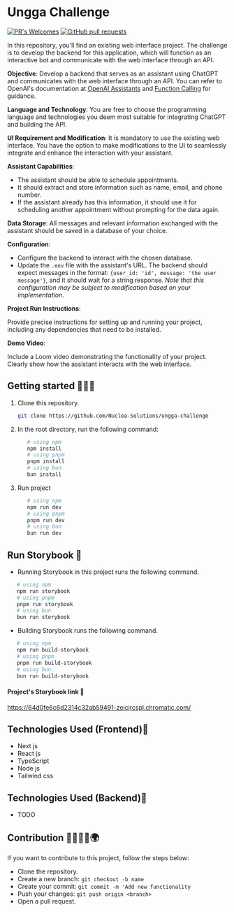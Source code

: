 # Ungga Challenge

[![PR's Welcomes](https://img.shields.io/badge/PRs-welcome-brightgreen.svg?style=flat)]()
[![GitHub pull requests](https://img.shields.io/github/issues-pr/cdnjs/cdnjs.svg?style=flat)]()

In this repository, you'll find an existing web interface project. The challenge is to develop the backend for this application, which will function as an interactive bot and communicate with the web interface through an API.


**Objective**: Develop a backend that serves as an assistant using ChatGPT and communicates with the web interface through an API. You can refer to OpenAI's documentation at [OpenAI Assistants](https://platform.openai.com/docs/assistants/overview) and [Function Calling](https://platform.openai.com/docs/guides/function-calling) for guidance.

**Language and Technology**: You are free to choose the programming language and technologies you deem most suitable for integrating ChatGPT and building the API.

**UI Requirement and Modification**: It is mandatory to use the existing web interface. You have the option to make modifications to the UI to seamlessly integrate and enhance the interaction with your assistant.

**Assistant Capabilities**:

- The assistant should be able to schedule appointments.
- It should extract and store information such as name, email, and phone number.
- If the assistant already has this information, it should use it for scheduling another appointment without prompting for the data again.

**Data Storage**: All messages and relevant information exchanged with the assistant should be saved in a database of your choice.

**Configuration**:

- Configure the backend to interact with the chosen database.
- Update the `.env` file with the assistant's URL. The backend should expect messages in the format: `{user_id: 'id', message: 'the user message'}`, and it should wait for a string response. *Note that this configuration may be subject to modification based on your implementation*.

**Project Run Instructions**:

Provide precise instructions for setting up and running your project, including any dependencies that need to be installed.


**Demo Video**:

Include a Loom video demonstrating the functionality of your project. Clearly show how the assistant interacts with the web interface.


## Getting started 🧑🏻‍💻

1. Clone this repository.
   ```bash
   git clone https://github.com/Nuclea-Solutions/ungga-challenge
   ```

2. In the root directory, run the following command:

   ```bash
      # using npm
      npm install
      # using pnpm
      pnpm install
      # using bun
      bun install
   ```

3. Run project

   ```bash
      # using npm
      npm run dev
      # using pnpm
      pnpm run dev
      # using bun
      bun run dev

   ```

## Run Storybook 🚀

- Running Storybook in this project runs the following command.

```bash
   # using npm
   npm run storybook
   # using pnpm
   pnpm run storybook
   # using bun
   bun run storybook
```

- Building Storybook runs the following command.

```bash
   # using npm
   npm run build-storybook
   # using pnpm
   pnpm run build-storybook
   # using bun
   bun run build-storybook

```

#### Project's Storybook link 🔗

https://64d0fe6c6d2314c32ab59491-zeicjrcspl.chromatic.com/

## Technologies Used (Frontend)💼

- Next js
- React js
- TypeScript
- Node js
- Tailwind css

## Technologies Used (Backend)💼

- TODO

## Contribution 👨🏻👧🏻🌍

If you want to contribute to this project, follow the steps below:

- Clone the repository.
- Create a new branch: `git checkout -b name`
- Create your commit: `git commit -m 'Add new functionality`
- Push your changes: `git push origin <branch>`
- Open a pull request.
